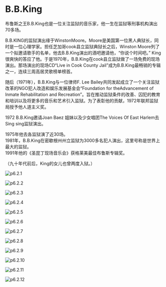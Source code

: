 # B.B.King

布鲁斯之王B.B.King也是一位关注监狱的音乐家，他一生在监狱等刑事机构演出70多场。

B.B.KING的监狱演出缘于WinstonMoore。Moore是美国第一位黑人典狱长，同时是一位心理学家。担任芝加哥cook县立监狱典狱长之后，Winston Moore列了一个拟邀请歌手的名单，他去B.B.King演出的酒吧邀请他，“你说个时间吧。” King很爽快的答应了他。于是1970年，B.B.King在cook县立监狱做了一场免费的现场演出。那场演出的现场CD“Live in Cook County Jail”成为B.B.King最畅销的专辑之一，连续三周高居灵歌榜单榜首。

随后（1971年），B.B.King与一位律师F. Lee Bailey共同发起成立了一个关注监狱改革的NGO犯人改造和娱乐发展基金会“Foundation for theAdvancement of Inmate Rehabilitation and Recreation”。旨在推动监狱条件的改善、囚犯的教育和培训以及将更多的音乐和艺术引入监狱。为了表彰他的贡献，1972年联邦监狱局授予他人道主义奖。

1972 B.B.King邀请Joan Baez 姐妹以及少女唱团The Voices Of East Harlem去Sing sing监狱演出。

1975年他去各监狱演了近30场。  
1981年，B.B.King在密歇根州州立监狱为3000多名犯人演出，这里号称是世界上最大的监狱。  
1991年他的《圣昆丁现场音乐会》获格莱美最佳布鲁斯专辑奖。

（九十年代前后，King的女儿也曾两度入狱。）

![p6.2.1](/images/6.2.1.jpg)

![p6.2.2](/images/6.2.2.jpg)

![p6.2.3](/images/6.2.3.jpg)

![p6.2.4](/images/6.2.4.jpg)

![p6.2.5](/images/6.2.5.jpg)

![p6.2.6](/images/6.2.6.jpg)

![p6.2.7](/images/6.2.7.jpg)

![p6.2.8](/images/6.2.8.jpg)

![p6.2.9](/images/6.2.9.jpg)

![p6.2.10](/images/6.2.10.jpg)

![p6.2.11](/images/6.2.11.jpg)

![p6.2.12](/images/6.2.12.jpg)
